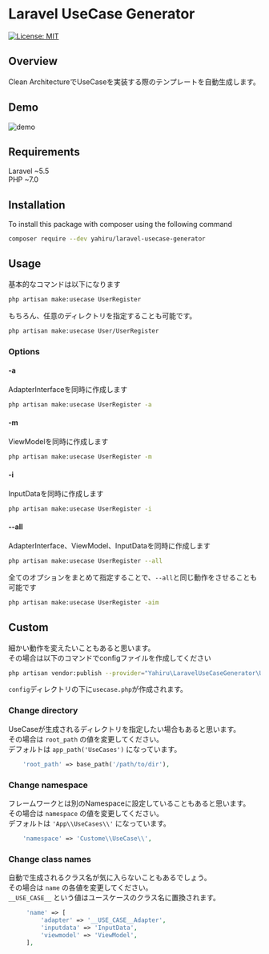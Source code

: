 # Laravel UseCase Generator

[![License: MIT](https://img.shields.io/badge/License-MIT-yellow.svg)](https://opensource.org/licenses/MIT)

## Overview
Clean ArchitectureでUseCaseを実装する際のテンプレートを自動生成します。

## Demo
![demo](https://raw.github.com/wiki/YAhiru/laravel-usecase-generator/gif/demo.gif)

## Requirements
Laravel ~5.5  
PHP ~7.0

## Installation
To install this package with composer using the following command
```bash
composer require --dev yahiru/laravel-usecase-generator
```

## Usage

基本的なコマンドは以下になります
```bash
php artisan make:usecase UserRegister
```


もちろん、任意のディレクトリを指定することも可能です。
```bash
php artisan make:usecase User/UserRegister
```

### Options
#### -a
AdapterInterfaceを同時に作成します
```bash
php artisan make:usecase UserRegister -a
```

#### -m
ViewModelを同時に作成します

```bash
php artisan make:usecase UserRegister -m
```

#### -i
InputDataを同時に作成します

```bash
php artisan make:usecase UserRegister -i
```

#### --all
AdapterInterface、ViewModel、InputDataを同時に作成します

```bash
php artisan make:usecase UserRegister --all
```

全てのオプションをまとめて指定することで、`--all`と同じ動作をさせることも可能です

```bash
php artisan make:usecase UserRegister -aim
```

## Custom
細かい動作を変えたいこともあると思います。  
その場合は以下のコマンドでconfigファイルを作成してください
```bash
php artisan vendor:publish --provider="Yahiru\LaravelUseCaseGenerator\UseCaseGeneratorServiceProvider"
```

`config`ディレクトリの下に`usecase.php`が作成されます。 

### Change directory
UseCaseが生成されるディレクトリを指定したい場合もあると思います。  
その場合は `root_path` の値を変更してください。  
デフォルトは `app_path('UseCases')` になっています。
```php
    'root_path' => base_path('/path/to/dir'),
```

### Change namespace
フレームワークとは別のNamespaceに設定していることもあると思います。  
その場合は `namespace` の値を変更してください。  
デフォルトは `'App\\UseCases\\'` になっています。
```php
    'namespace' => 'Custome\\UseCase\\',
```

### Change class names

自動で生成されるクラス名が気に入らないこともあるでしょう。  
その場合は `name` の各値を変更してください。  
`__USE_CASE__` という値はユースケースのクラス名に置換されます。  
```php
     'name' => [
         'adapter' => '__USE_CASE__Adapter',
         'inputdata' => 'InputData',
         'viewmodel' => 'ViewModel',
     ],
```